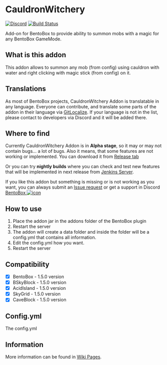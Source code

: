 # CauldronWitchery
[![Discord](https://img.shields.io/discord/272499714048524288.svg?logo=discord)](https://discord.bentobox.world)
[![Build Status](https://ci.codemc.org/buildStatus/icon?job=BentoBoxWorld/CauldronWitchery)](https://ci.codemc.org/job/BentoBoxWorld/job/CauldronWitchery/)

Add-on for BentoBox to provide ability to summon mobs with a magic for any BentoBox GameMode. 

## What is this addon

This addon allows to summon any mob (from config) using cauldron with water and right clicking with magic stick (from config) on it.

## Translations

As most of BentoBox projects, CauldronWitchery Addon is translatable in any language. Everyone can contribute, and translate some parts of the addon in their language via [GitLocalize](https://gitlocalize.com/repo/2976).
If your language is not in the list, please contact to developers via Discord and it will be added there.

## Where to find

Currently CauldronWitchery Addon is in **Alpha stage**, so it may or may not contain bugs... a lot of bugs. Also it means, that some features are not working or implemented. 
You can download it from [Release tab](https://github.com/BentoBoxWorld/CauldronWitchery/releases)

Or you can try **nightly builds** where you can check and test new features that will be implemented in next release from [Jenkins Server](https://ci.codemc.org/job/BentoBoxWorld/job/CauldronWitchery/lastStableBuild/).

If you like this addon but something is missing or is not working as you want, you can always submit an [Issue request](https://github.com/BentoBoxWorld/CauldronWitchery/issues) or get a support in Discord [BentoBox ![icon](https://avatars2.githubusercontent.com/u/41555324?s=15&v=4)](https://discord.bentobox.world)

## How to use

1. Place the addon jar in the addons folder of the BentoBox plugin
2. Restart the server
3. The addon will create a data folder and inside the folder will be a config.yml that contains all information.
4. Edit the config.yml how you want.
5. Restart the server

## Compatibility

- [x] BentoBox - 1.5.0 version
- [x] BSkyBlock - 1.5.0 version
- [x] AcidIsland - 1.5.0 version
- [x] SkyGrid - 1.5.0 version
- [x] CaveBlock - 1.5.0 version

## Config.yml

The config.yml


## Information

More information can be found in [Wiki Pages](https://github.com/BentoBoxWorld/CauldronWitchery/wiki).
